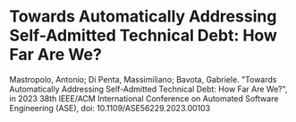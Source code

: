 # Towards Automatically Addressing Self-Admitted Technical Debt: How Far Are We?

Mastropolo, Antonio; Di Penta, Massimiliano; Bavota,  Gabriele. "Towards Automatically Addressing Self-Admitted Technical Debt: How Far Are We?", in 2023 38th IEEE/ACM International Conference on Automated Software Engineering (ASE), doi: 10.1109/ASE56229.2023.00103

